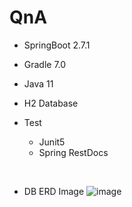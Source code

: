 # QnA

- SpringBoot 2.7.1
- Gradle 7.0
- Java 11
- H2 Database

- Test

  - Junit5
  - Spring RestDocs

</br>

- DB ERD Image
  ![image](https://user-images.githubusercontent.com/53131108/178420686-b18b2e8b-14eb-4372-b668-2fc92e6d984d.png)

